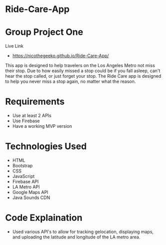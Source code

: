 # Ride-Care-App

# Group Project One

Live Link
* https://nicothegeeko.github.io/Ride-Care-App/

This app is designed to help travelers on the Los Angeles Metro not miss their stop. Due to
how easily missed a stop could be if you fall asleep, can't hear the stop called, or just forget your stop. The Ride Care app is designed to help you never miss a stop again, no matter what the reason.

# Requirements

* Use at least 2 APIs 
* Use Firebase 
* Have a working MVP version 


# Technologies Used

* HTML
* Bootstrap
* CSS
* JavaScript
* Firebase API
* LA Metro API
* Google Maps API
* Java Sounds CDN 


# Code Explaination
* Used various API's to allow for tracking gelocation, displaying maps, and uploading the latitude and longitude of the LA metro area. 
